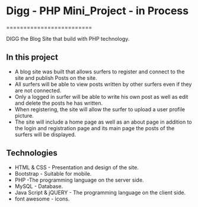 # Digg - PHP Mini_Project - in Process
=========================

DIGG the Blog Site that build with PHP technology.


In this project
---------------
- A blog site was built that allows surfers to register and connect to the site and publish
Posts on the site.
- All surfers will be able to view posts written by other surfers even if they are not
connected.
- Only a logged in surfer will be able to write his own post as well as edit and delete the posts he has written.
- When registering, the site will allow the surfer to upload a user profile picture.
- The site will include a home page as well as an about page in addition to the login and registration page and its main page the posts of the surfers will be displayed.


Technologies
------------
- HTML & CSS - Presentation and design of the site.
- Bootstrap - Suitable for mobile.
- PHP -The programming language on the server side.
- MySQL - Database.
- Java Script & jQUERY - The programming language on the client side.
- font awesome - icons.

